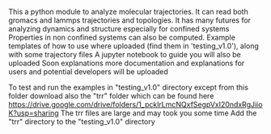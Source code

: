 This a python module to analyze molecular trajectories.
It can read both gromacs and lammps trajectories and topologies.
It has many futures for analyzing dynamics and structure especially for confined systems
Properties in non confined systems can also be computed.
Example templates of how to use where uploaded (find them in 'testing_v1.0'), along with some trajectory files
A jupyter notebook to guide you will also be uploaded
Soon explanations more documentation and explanations for users and potential developers will be uploaded

To test and run the examples in "testing_v1.0" directory except from this folder download also the "trr" folder which can be found here
https://drive.google.com/drive/folders/1_pcklrLmcNQxfSegpVxI20ndxRgJiioK?usp=sharing
The trr files are large and may took you some time
Add the "trr" directory to the "testing_v1.0" directory
